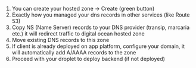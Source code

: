 1. You can create your hosted zone -> Create (green button)
2. Exactly how you managed your dns records in other services (like Route 53)
3. Copy NS (Name Server) records to your DNS provider (transip, marcaria etc.) it will redirect traffic to digital ocean hosted zone
4. Move existing DNS records to this zone
5. If client is already deployed on app platform, configure your domain, it will automatically add A/AAAA records to the zone
6. Proceed with your droplet to deploy backend (if not deployed)

